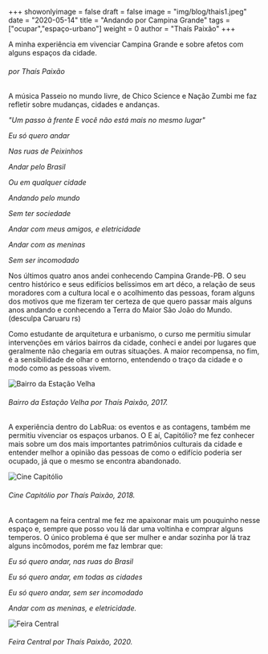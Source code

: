 +++
showonlyimage = false
draft = false
image = "img/blog/thais1.jpeg"
date = "2020-05-14"
title = "Andando por Campina Grande"
tags = ["ocupar","espaço-urbano"]
weight = 0
author = "Thaís Paixão"
+++

A minha experiência em vivenciar Campina Grande e sobre afetos com alguns espaços da cidade.  
<!--more-->

###### por Thaís Paixão

A música Passeio no mundo livre, de Chico Science e Nação Zumbi me faz refletir sobre mudanças, cidades e andanças.

*"Um passo à frente
E você não está mais no mesmo lugar"*

*Eu só quero andar*

*Nas ruas de Peixinhos*

*Andar pelo Brasil*

*Ou em qualquer cidade*

*Andando pelo mundo*

*Sem ter sociedade*

*Andar com meus amigos, e eletricidade*

*Andar com as meninas*

*Sem ser incomodado*

Nos últimos quatro anos andei conhecendo Campina Grande-PB. O seu centro histórico e seus edifícios belíssimos em art déco, a relação de seus moradores com a cultura local e o acolhimento das pessoas, foram alguns dos motivos que me fizeram ter certeza de que quero passar mais alguns anos andando e conhecendo a Terra do Maior São João do Mundo. (desculpa Caruaru rs)

Como estudante de arquitetura e urbanismo, o curso me permitiu simular intervenções em vários bairros da cidade, conheci e andei por lugares que geralmente não chegaria em outras situações. A maior recompensa, no fim, é a sensibilidade de olhar o entorno, entendendo o traço da cidade e o modo como as pessoas vivem.

![Bairro da Estação Velha](../../img/blog/thais2.jpg)

###### Bairro da Estação Velha por Thaís Paixão, 2017.

A experiência dentro do LabRua: os eventos e as contagens, também me permitiu vivenciar os espaços urbanos. O E aí, Capitólio? me fez conhecer mais sobre um dos mais importantes patrimônios culturais da cidade e entender melhor a opinião das pessoas de como o edifício poderia ser ocupado, já que o mesmo se encontra abandonado.

![Cine Capitólio](../../img/blog/thais3.jpg)

###### Cine Capitólio por Thaís Paixão, 2018.

A contagem na feira central me fez me apaixonar mais um pouquinho nesse espaço e, sempre que posso vou lá dar uma voltinha e comprar alguns temperos. O único problema é que ser mulher e andar sozinha por lá traz alguns incômodos, porém me faz lembrar que:

*Eu só quero andar, nas ruas do Brasil*

*Eu só quero andar, em todas as cidades*

*Eu só quero andar, sem ser incomodado*

*Andar com as meninas, e eletricidade.*



![Feira Central](../../img/blog/thais4.jpg)

###### Feira Central por Thaís Paixão, 2020.
